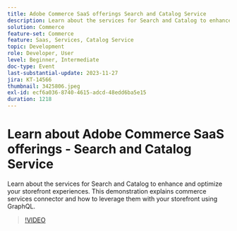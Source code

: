 ```yaml
---
title: Adobe Commerce SaaS offerings Search and Catalog Service
description: Learn about the services for Search and Catalog to enhance and optimize your storefront experiences.  This demonstration explains commerce services connector and how to leverage them with your storefront using GraphQL.
solution: Commerce
feature-set: Commerce
feature: Saas, Services, Catalog Service
topic: Development
role: Developer, User
level: Beginner, Intermediate
doc-type: Event
last-substantial-update: 2023-11-27
jira: KT-14566
thumbnail: 3425806.jpeg
exl-id: ecf6a036-8740-4615-adcd-48edd6ba5e15
duration: 1218
---
```

# Learn about Adobe Commerce SaaS offerings - Search and Catalog Service

Learn about the services for Search and Catalog to enhance and optimize your storefront experiences.  This demonstration explains commerce services connector and how to leverage them with your storefront using GraphQL.

>[!VIDEO](https://video.tv.adobe.com/v/3425806/?learn=on)
